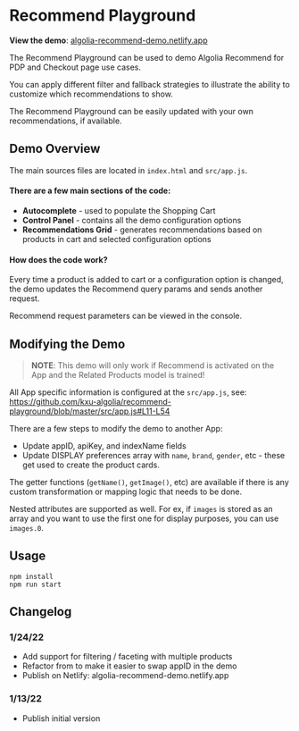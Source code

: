# Recommend Playground

**View the demo**: [algolia-recommend-demo.netlify.app](algolia-recommend-demo.netlify.app)

The Recommend Playground can be used to demo Algolia Recommend for PDP and Checkout page use cases.

You can apply different filter and fallback strategies to illustrate the ability to customize which recommendations to show.

The Recommend Playground can be easily updated with your own recommendations, if available.


## Demo Overview

The main sources files are located in `index.html` and `src/app.js`. 

#### There are a few main sections of the code:

*  **Autocomplete** - used to populate the Shopping Cart
*  **Control Panel** - contains all the demo configuration options
*  **Recommendations Grid** - generates recommendations based on products in cart and selected configuration options


#### How does the code work? 

Every time a product is added to cart or a configuration option is changed, the demo updates the Recommend query params and sends another request. 

Recommend request parameters can be viewed in the console. 


## Modifying the Demo

> **NOTE**: This demo will only work if Recommend is activated on the App and the Related Products model is trained! 

All App specific information is configured at the `src/app.js`, see: https://github.com/kxu-algolia/recommend-playground/blob/master/src/app.js#L11-L54

There are a few steps to modify the demo to another App: 

* Update appID, apiKey, and indexName fields
* Update DISPLAY preferences array with `name`, `brand`, `gender`, etc - these get used to create the product cards. 

The getter functions (`getName()`, `getImage()`, etc) are available if there is any custom transformation or mapping logic that needs to be done.

Nested attributes are supported as well. For ex, if `images` is stored as an array and you want to use the first one for display purposes, you can use `images.0`. 


## Usage

```
npm install
npm run start 
```

## Changelog

### 1/24/22

  * Add support for filtering / faceting with multiple products
  * Refactor from to make it easier to swap appID in the demo
  * Publish on Netlify: algolia-recommend-demo.netlify.app

### 1/13/22
  * Publish initial version

